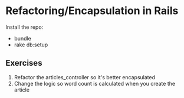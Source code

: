 # Refactoring/Encapsulation in Rails

Install the repo:

* bundle
* rake db:setup

## Exercises

1. Refactor the articles_controller so it's better encapsulated
1. Change the logic so word count is calculated when you create the article
